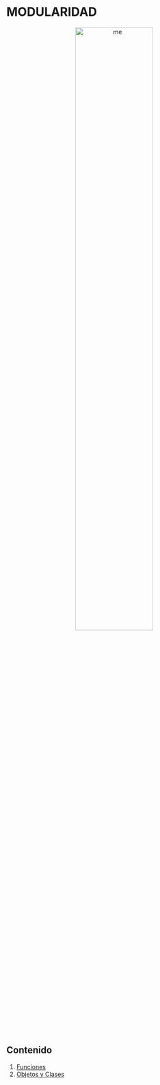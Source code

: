 # MODULARIDAD

<div align=center>
<img src="../extras/pixel-jeff-matrix-s.gif" alt="me" width="60%">
</div>

## Contenido
1. [Funciones](#funciones)
2. [Objetos y Clases](#objetosyclases)